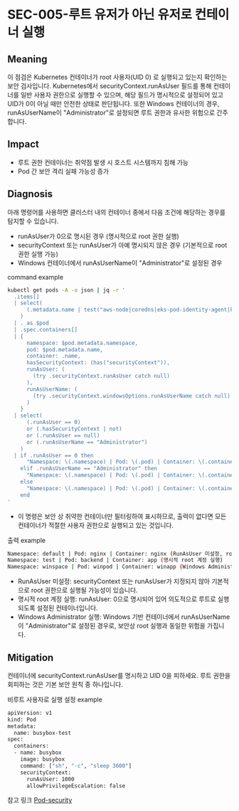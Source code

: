 # SEC-005-루트 유저가 아닌 유저로 컨테이너 실행

## **Meaning**
이 점검은 Kubernetes 컨테이너가 root 사용자(UID 0) 로 실행되고 있는지 확인하는 보안 검사입니다.
Kubernetes에서 securityContext.runAsUser 필드를 통해 컨테이너를 일반 사용자 권한으로 실행할 수 있으며, 해당 필드가 명시적으로 설정되어 있고 UID가 0이 아닐 때만 안전한 상태로 판단됩니다.
또한 Windows 컨테이너의 경우, runAsUserName이 "Administrator"로 설정되면 루트 권한과 유사한 위험으로 간주합니다.

## **Impact**
- 루트 권한 컨테이너는 취약점 발생 시 호스트 시스템까지 침해 가능
- Pod 간 보안 격리 실패 가능성 증가

## **Diagnosis**
아래 명령어를 사용하면 클러스터 내의 컨테이너 중에서 다음 조건에 해당하는 경우를 탐지할 수 있습니다.
- runAsUser가 0으로 명시된 경우 (명시적으로 root 권한 실행)
- securityContext 또는 runAsUser가 아예 명시되지 않은 경우 (기본적으로 root 권한 실행 가능)
- Windows 컨테이너에서 runAsUserName이 "Administrator"로 설정된 경우

command example
```bash
kubectl get pods -A -o json | jq -r '
  .items[]
  | select(
      (.metadata.name | test("aws-node|coredns|eks-pod-identity-agent|kube-proxy") | not)
    )
  | . as $pod
  | .spec.containers[]
  | {
      namespace: $pod.metadata.namespace,
      pod: $pod.metadata.name,
      container: .name,
      hasSecurityContext: (has("securityContext")),
      runAsUser: (
        (try .securityContext.runAsUser catch null)
      ),
      runAsUserName: (
        (try .securityContext.windowsOptions.runAsUserName catch null)
      )
    }
  | select(
      (.runAsUser == 0)
      or (.hasSecurityContext | not)
      or (.runAsUser == null)
      or (.runAsUserName == "Administrator")
    )
  | if .runAsUser == 0 then
      "Namespace: \(.namespace) | Pod: \(.pod) | Container: \(.container) (명시적 root 계정 실행)"
    elif .runAsUserName == "Administrator" then
      "Namespace: \(.namespace) | Pod: \(.pod) | Container: \(.container) (Windows Administrator 실행)"
    else
      "Namespace: \(.namespace) | Pod: \(.pod) | Container: \(.container) (RunAsUser 미설정, root로 실행 가능성 존재)"
    end
'
```
- 이 명령은 보안 상 취약한 컨테이너만 필터링하여 표시하므로, 출력이 없다면 모든 컨테이너가 적절한 사용자 권한으로 실행되고 있는 것입니다.

출력 example
```bash
Namespace: default | Pod: nginx | Container: nginx (RunAsUser 미설정, root로 실행 가능성 존재)
Namespace: test | Pod: backend | Container: app (명시적 root 계정 실행)
Namespace: winspace | Pod: winpod | Container: winapp (Windows Administrator 실행)
```
- RunAsUser 미설정: securityContext 또는 runAsUser가 지정되지 않아 기본적으로 root 권한으로 실행될 가능성이 있습니다.
- 명시적 root 계정 실행: runAsUser: 0으로 명시되어 있어 의도적으로 루트로 실행되도록 설정된 컨테이너입니다.
- Windows Administrator 실행: Windows 기반 컨테이너에서 runAsUserName이 "Administrator"로 설정된 경우로, 보안상 root 실행과 동일한 위험을 가집니다.

## **Mitigation**
컨테이너에 securityContext.runAsUser를 명시하고 UID 0을 피하세요. 루트 권한을 회피하는 것은 기본 보안 원칙 중 하나입니다.

비루트 사용자로 실행 설정 example
```bash
apiVersion: v1
kind: Pod
metadata:
  name: busybox-test
spec:
  containers:
  - name: busybox
    image: busybox
    command: ["sh", "-c", "sleep 3600"]
    securityContext:
      runAsUser: 1000
      allowPrivilegeEscalation: false
```
참고 링크
[Pod-security](https://kubernetes.io/ko/docs/concepts/security/pod-security-standards/)